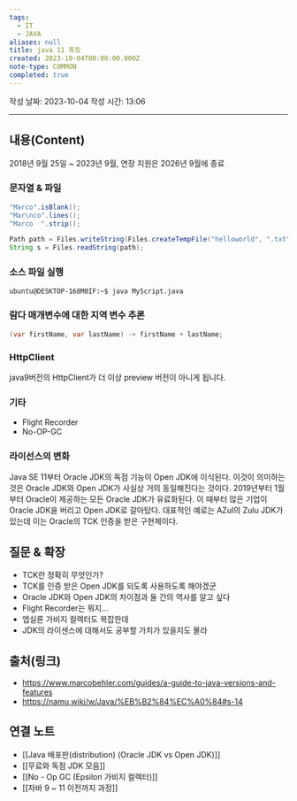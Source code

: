 ```yaml
---
tags:
  - IT
  - JAVA
aliases: null
title: java 11 특징
created: 2023-10-04T00:00:00.000Z
note-type: COMMON
completed: true
---
```


작성 날짜: 2023-10-04
작성 시간: 13:06


----
## 내용(Content)
2018년 9월 25일 ~ 2023년 9월,  연장 지원은 2026년 9월에 종료

### 문자열 & 파일
```java
"Marco".isBlank();
"Mar\nco".lines();
"Marco  ".strip();

Path path = Files.writeString(Files.createTempFile("helloworld", ".txt"), "Hi, my name is!");
String s = Files.readString(path);
```

### 소스 파일 실행
```bash
ubuntu@DESKTOP-168M0IF:~$ java MyScript.java
```

### 람다 매개변수에 대한 지역 변수 추론
```java
(var firstName, var lastName) -> firstName + lastName;
```

### HttpClient
java9버전의 HttpClient가 더 이상 preview 버전이 아니게 됩니다.

### 기타
- Flight Recorder
- No-OP-GC

### 라이선스의 변화
Java SE 11부터 Oracle JDK의 독점 기능이 Open JDK에 이식된다. 이것이 의미하는 것은  Oracle JDK와 Open JDK가 사실상 거의 동일해진다는 것이다. 2019년부터 1월부터 Oracle이 제공하는 모든 Oracle JDK가 유료화된다. 이 때부터 많은 기업이 Oracle JDK을 버리고 Open JDK로 갈아탔다. 대표적인 예로는 AZul의 Zulu JDK가 있는데 이는 Oracle의 TCK 인증을 받은 구현체이다.

## 질문 & 확장

- TCK란 정확히 무엇인가?
- TCK를 인증 받은 Open JDK를 되도록 사용하도록 해야겠군
- Oracle JDK와 Open JDK의 차이점과 둘 간의 역사를 알고 싶다
- Flight Recorder는 뭐지...
- 엡실론 가비지 컬렉터도 복잡한데
- JDK의 라이센스에 대해서도 공부할 가치가 있을지도 몰라

## 출처(링크)
- https://www.marcobehler.com/guides/a-guide-to-java-versions-and-features
- https://namu.wiki/w/Java/%EB%B2%84%EC%A0%84#s-14

## 연결 노트
- [[Java 배포판(distribution) (Oracle JDK vs Open JDK)]]
- [[무료와 독점 JDK 모음]]
- [[No - Op GC (Epsilon 가비지 컬렉터)]]
- [[자바 9 ~ 11 이전까지 과정]]











